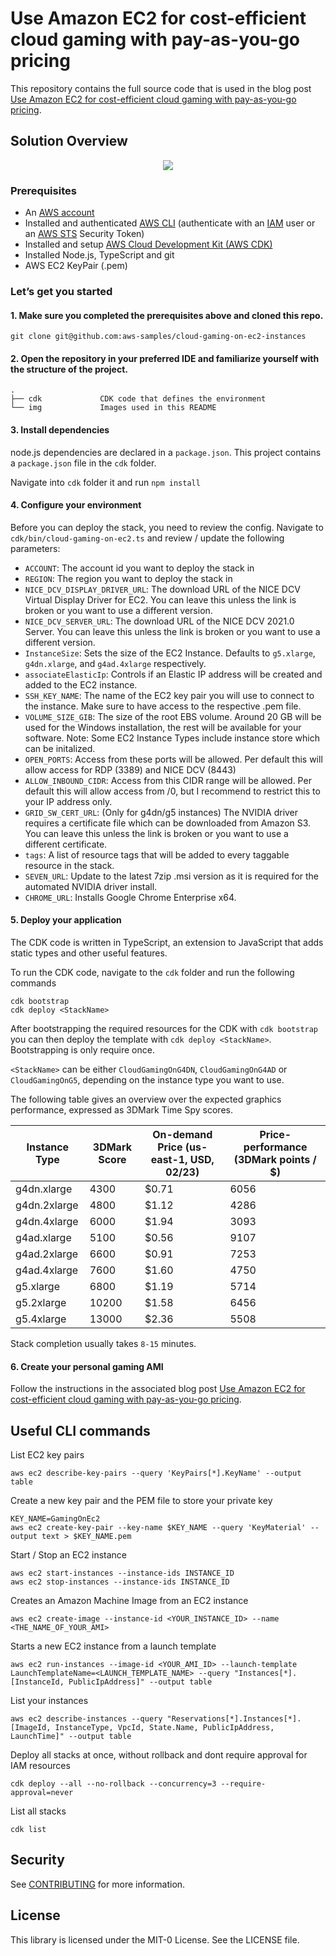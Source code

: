 # Use Amazon EC2 for cost-efficient cloud gaming with pay-as-you-go pricing

This repository contains the full source code that is used in the blog post [Use Amazon EC2 for cost-efficient cloud gaming with pay-as-you-go pricing](https://aws.amazon.com/blogs/compute/use-amazon-ec2-for-cost-efficient-cloud-gaming-with-pay-as-you-go-pricing/).

## Solution Overview
<p align="center">
  <img src="img/GraphicsOnG_architecture.png" />
</p>

### Prerequisites

- An [AWS account](https://signin.aws.amazon.com/signin?redirect_uri=https%3A%2F%2Fportal.aws.amazon.com%2Fbilling%2Fsignup%2Fresume&client_id=signup)
- Installed and authenticated [AWS CLI](https://docs.aws.amazon.com/en_pv/cli/latest/userguide/cli-chap-install.html) (authenticate with an [IAM](https://docs.aws.amazon.com/IAM/latest/UserGuide/getting-started.html) user or an [AWS STS](https://docs.aws.amazon.com/STS/latest/APIReference/Welcome.html) Security Token)
- Installed and setup [AWS Cloud Development Kit (AWS CDK)](https://docs.aws.amazon.com/cdk/latest/guide/getting_started.html)
- Installed Node.js, TypeScript and git
- AWS EC2 KeyPair (.pem)


### Let’s get you started

#### 1. Make sure you completed the prerequisites above and cloned this repo.

```
git clone git@github.com:aws-samples/cloud-gaming-on-ec2-instances
```

#### 2. Open the repository in your preferred IDE and familiarize yourself with the structure of the project.

```
.
├── cdk             CDK code that defines the environment
└── img             Images used in this README
```


#### 3. Install dependencies

node.js dependencies are declared in a `package.json`. This project contains a `package.json` file in the `cdk` folder. 

Navigate into `cdk` folder it and run `npm install` 


#### 4. Configure your environment

Before you can deploy the stack, you need to review the config. Navigate to `cdk/bin/cloud-gaming-on-ec2.ts` and review / update the following parameters:

- `ACCOUNT`: The account id you want to deploy the stack in
- `REGION`: The region you want to deploy the stack in
- `NICE_DCV_DISPLAY_DRIVER_URL`: The download URL of the NICE DCV Virtual Display Driver for EC2. You can leave this unless the link is broken or you want to use a different version.
 - `NICE_DCV_SERVER_URL`: The download URL of the NICE DCV 2021.0 Server. You can leave this unless the link is broken or you want to use a different version.
- `InstanceSize`: Sets the size of the EC2 Instance. Defaults to `g5.xlarge`, `g4dn.xlarge`, and `g4ad.4xlarge` respectively.
- `associateElasticIp`: Controls if an Elastic IP address will be created and added to the EC2 instance.
- `SSH_KEY_NAME`: The name of the EC2 key pair you will use to connect to the instance. Make sure to have access to the respective .pem file.
- `VOLUME_SIZE_GIB`: The size of the root EBS volume. Around 20 GB will be used for the Windows installation, the rest will be available for your software. Note: Some EC2 Instance Types include instance store which can be initalized. 
- `OPEN_PORTS`: Access from these ports will be allowed. Per default this will allow access for RDP (3389) and NICE DCV (8443)
- `ALLOW_INBOUND_CIDR`: Access from this CIDR range will be allowed. Per default this will allow access from /0, but I recommend to restrict this to your IP address only.
- `GRID_SW_CERT_URL`: (Only for g4dn/g5 instances) The NVIDIA driver requires a certificate file which can be downloaded from Amazon S3. You can leave this unless the link is broken or you want to use a different certificate.
- `tags`: A list of resource tags that will be added to every taggable resource in the stack.
- `SEVEN_URL`: Update to the latest 7zip .msi version as it is required for the automated NVIDIA driver install. 
- `CHROME_URL`: Installs Google Chrome Enterprise x64.

#### 5. Deploy your application

The CDK code is written in TypeScript, an extension to JavaScript that adds static types and other useful features.

To run the CDK code, navigate to the `cdk` folder and run the following commands

```
cdk bootstrap
cdk deploy <StackName>
```

After bootstrapping the required resources for the CDK with `cdk bootstrap` you can then deploy the template with `cdk deploy <StackName>`. Bootstrapping is only require once.

`<StackName>` can be either `CloudGamingOnG4DN`, `CloudGamingOnG4AD` or `CloudGamingOnG5`, depending on the instance type you want to use.

The following table gives an overview over the expected graphics performance, expressed as 3DMark Time Spy scores.

| Instance Type | 3DMark Score | On-demand Price (us-east-1, USD, 02/23) | Price-performance (3DMark points / $) |
|--------------|--------------|-----------------------------------------|---------------------------------------|
| g4dn.xlarge  | 4300         | $0.71                                   | 6056                                  |
| g4dn.2xlarge | 4800         | $1.12                                   | 4286                                  |
| g4dn.4xlarge | 6000         | $1.94                                   | 3093                                  |
| g4ad.xlarge  | 5100         | $0.56                                   | 9107                                  |
| g4ad.2xlarge | 6600         | $0.91                                   | 7253                                  |
| g4ad.4xlarge | 7600         | $1.60                                   | 4750                                  |
| g5.xlarge    | 6800         | $1.19                                   | 5714                                  |
| g5.2xlarge   | 10200        | $1.58                                   | 6456                                  |
| g5.4xlarge   | 13000        | $2.36                                   | 5508                                  |


Stack completion usually takes `8-15` minutes.

#### 6. Create your personal gaming AMI

Follow the instructions in the associated blog post [Use Amazon EC2 for cost-efficient cloud gaming with pay-as-you-go pricing](https://aws.amazon.com/blogs/compute/use-amazon-ec2-for-cost-efficient-cloud-gaming-with-pay-as-you-go-pricing/).

## Useful CLI commands

List EC2 key pairs

```
aws ec2 describe-key-pairs --query 'KeyPairs[*].KeyName' --output table
```
Create a new key pair and the PEM file to store your private key
```
KEY_NAME=GamingOnEc2
aws ec2 create-key-pair --key-name $KEY_NAME --query 'KeyMaterial' --output text > $KEY_NAME.pem
```

Start / Stop an EC2 instance
```
aws ec2 start-instances --instance-ids INSTANCE_ID
aws ec2 stop-instances --instance-ids INSTANCE_ID
```

Creates an Amazon Machine Image from an EC2 instance
```
aws ec2 create-image --instance-id <YOUR_INSTANCE_ID> --name <THE_NAME_OF_YOUR_AMI>
```

Starts a new EC2 instance from a launch template
```
aws ec2 run-instances --image-id <YOUR_AMI_ID> --launch-template LaunchTemplateName=<LAUNCH_TEMPLATE_NAME> --query "Instances[*].[InstanceId, PublicIpAddress]" --output table
```

List your instances
```
aws ec2 describe-instances --query "Reservations[*].Instances[*].[ImageId, InstanceType, VpcId, State.Name, PublicIpAddress, LaunchTime]" --output table
```
Deploy all stacks at once, without rollback and dont require approval for IAM resources
```
cdk deploy --all --no-rollback --concurrency=3 --require-approval=never
```
List all stacks
```
cdk list
```

## Security

See [CONTRIBUTING](CONTRIBUTING.md#security-issue-notifications) for more information.

## License

This library is licensed under the MIT-0 License. See the LICENSE file.
